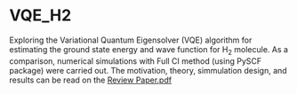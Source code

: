 # VQE_H2
Exploring the Variational Quantum Eigensolver (VQE) algorithm for estimating the ground state energy and wave function for H<sub>2</sub> molecule. As a comparison, numerical simulations with Full CI method (using PySCF package) were carried out. The motivation, theory, simmulation design, and results can be read on the [Review Paper.pdf]()

